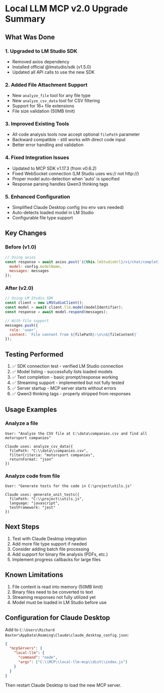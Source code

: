 # Local LLM MCP v2.0 Upgrade Summary

## What Was Done

### 1. **Upgraded to LM Studio SDK**
- Removed axios dependency
- Installed official @lmstudio/sdk (v1.5.0)
- Updated all API calls to use the new SDK

### 2. **Added File Attachment Support**
- New `analyze_file` tool for any file type
- New `analyze_csv_data` tool for CSV filtering
- Support for 16+ file extensions
- File size validation (50MB limit)

### 3. **Improved Existing Tools**
- All code analysis tools now accept optional `filePath` parameter
- Backward compatible - still works with direct code input
- Better error handling and validation

### 4. **Fixed Integration Issues**
- Updated to MCP SDK v1.17.3 (from v0.6.2)
- Fixed WebSocket connection (LM Studio uses ws:// not http://)
- Proper model auto-detection when 'auto' is specified
- Response parsing handles Qwen3 thinking tags

### 5. **Enhanced Configuration**
- Simplified Claude Desktop config (no env vars needed)
- Auto-detects loaded model in LM Studio
- Configurable file type support

## Key Changes

### Before (v1.0)
```javascript
// Using axios
const response = await axios.post(`${this.lmStudioUrl}/v1/chat/completions`, {
  model: config.modelName,
  messages: messages
});
```

### After (v2.0)
```javascript
// Using LM Studio SDK
const client = new LMStudioClient();
const model = await client.llm.model(modelIdentifier);
const response = await model.respond(messages);

// With file support
messages.push({
  role: 'user',
  content: `File content from ${filePath}:\n\n${fileContent}`
});
```

## Testing Performed

1. ✅ SDK connection test - verified LM Studio connection
2. ✅ Model listing - successfully lists loaded models
3. ✅ Text completion - basic prompt/response working
4. ✅ Streaming support - implemented but not fully tested
5. ✅ Server startup - MCP server starts without errors
6. ✅ Qwen3 thinking tags - properly stripped from responses

## Usage Examples

### Analyze a file
```
User: "Analyze the CSV file at C:\data\companies.csv and find all motorsport companies"

Claude uses: analyze_csv_data({
  filePath: "C:\\data\\companies.csv",
  filterCriteria: "motorsport companies",
  returnFormat: "json"
})
```

### Analyze code from file
```
User: "Generate tests for the code in C:\project\utils.js"

Claude uses: generate_unit_tests({
  filePath: "C:\\project\\utils.js",
  language: "javascript",
  testFramework: "jest"
})
```

## Next Steps

1. Test with Claude Desktop integration
2. Add more file type support if needed
3. Consider adding batch file processing
4. Add support for binary file analysis (PDFs, etc.)
5. Implement progress callbacks for large files

## Known Limitations

1. File content is read into memory (50MB limit)
2. Binary files need to be converted to text
3. Streaming responses not fully utilized yet
4. Model must be loaded in LM Studio before use

## Configuration for Claude Desktop

Add to `C:\Users\Richard Baxter\AppData\Roaming\Claude\claude_desktop_config.json`:

```json
{
  "mcpServers": {
    "local-llm": {
      "command": "node",
      "args": ["C:\\MCP\\local-llm-mcp\\dist\\index.js"]
    }
  }
}
```

Then restart Claude Desktop to load the new MCP server.
